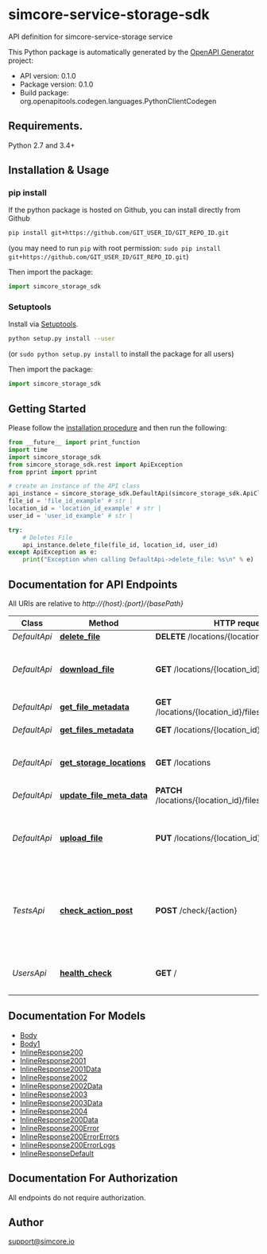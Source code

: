 # simcore-service-storage-sdk
API definition for simcore-service-storage service

This Python package is automatically generated by the [OpenAPI Generator](https://openapi-generator.tech) project:

- API version: 0.1.0
- Package version: 0.1.0
- Build package: org.openapitools.codegen.languages.PythonClientCodegen

## Requirements.

Python 2.7 and 3.4+

## Installation & Usage
### pip install

If the python package is hosted on Github, you can install directly from Github

```sh
pip install git+https://github.com/GIT_USER_ID/GIT_REPO_ID.git
```
(you may need to run `pip` with root permission: `sudo pip install git+https://github.com/GIT_USER_ID/GIT_REPO_ID.git`)

Then import the package:
```python
import simcore_storage_sdk 
```

### Setuptools

Install via [Setuptools](http://pypi.python.org/pypi/setuptools).

```sh
python setup.py install --user
```
(or `sudo python setup.py install` to install the package for all users)

Then import the package:
```python
import simcore_storage_sdk
```

## Getting Started

Please follow the [installation procedure](#installation--usage) and then run the following:

```python
from __future__ import print_function
import time
import simcore_storage_sdk
from simcore_storage_sdk.rest import ApiException
from pprint import pprint

# create an instance of the API class
api_instance = simcore_storage_sdk.DefaultApi(simcore_storage_sdk.ApiClient(configuration))
file_id = 'file_id_example' # str | 
location_id = 'location_id_example' # str | 
user_id = 'user_id_example' # str | 

try:
    # Deletes File
    api_instance.delete_file(file_id, location_id, user_id)
except ApiException as e:
    print("Exception when calling DefaultApi->delete_file: %s\n" % e)

```

## Documentation for API Endpoints

All URIs are relative to *http://{host}:{port}/{basePath}*

Class | Method | HTTP request | Description
------------ | ------------- | ------------- | -------------
*DefaultApi* | [**delete_file**](docs/DefaultApi.md#delete_file) | **DELETE** /locations/{location_id}/files/{fileId} | Deletes File
*DefaultApi* | [**download_file**](docs/DefaultApi.md#download_file) | **GET** /locations/{location_id}/files/{fileId} | Returns download link for requested file
*DefaultApi* | [**get_file_metadata**](docs/DefaultApi.md#get_file_metadata) | **GET** /locations/{location_id}/files/{fileId}/metadata | Get File Metadata
*DefaultApi* | [**get_files_metadata**](docs/DefaultApi.md#get_files_metadata) | **GET** /locations/{location_id}/files/metadata | Get Files Metadata
*DefaultApi* | [**get_storage_locations**](docs/DefaultApi.md#get_storage_locations) | **GET** /locations | Get available storage locations
*DefaultApi* | [**update_file_meta_data**](docs/DefaultApi.md#update_file_meta_data) | **PATCH** /locations/{location_id}/files/{fileId}/metadata | Update File Metadata
*DefaultApi* | [**upload_file**](docs/DefaultApi.md#upload_file) | **PUT** /locations/{location_id}/files/{fileId} | Returns upload link or performs copy operation to datcore
*TestsApi* | [**check_action_post**](docs/TestsApi.md#check_action_post) | **POST** /check/{action} | Test checkpoint to ask server to fail or echo back the transmitted data
*UsersApi* | [**health_check**](docs/UsersApi.md#health_check) | **GET** / | Service health-check endpoint


## Documentation For Models

 - [Body](docs/Body.md)
 - [Body1](docs/Body1.md)
 - [InlineResponse200](docs/InlineResponse200.md)
 - [InlineResponse2001](docs/InlineResponse2001.md)
 - [InlineResponse2001Data](docs/InlineResponse2001Data.md)
 - [InlineResponse2002](docs/InlineResponse2002.md)
 - [InlineResponse2002Data](docs/InlineResponse2002Data.md)
 - [InlineResponse2003](docs/InlineResponse2003.md)
 - [InlineResponse2003Data](docs/InlineResponse2003Data.md)
 - [InlineResponse2004](docs/InlineResponse2004.md)
 - [InlineResponse200Data](docs/InlineResponse200Data.md)
 - [InlineResponse200Error](docs/InlineResponse200Error.md)
 - [InlineResponse200ErrorErrors](docs/InlineResponse200ErrorErrors.md)
 - [InlineResponse200ErrorLogs](docs/InlineResponse200ErrorLogs.md)
 - [InlineResponseDefault](docs/InlineResponseDefault.md)


## Documentation For Authorization

 All endpoints do not require authorization.


## Author

support@simcore.io


